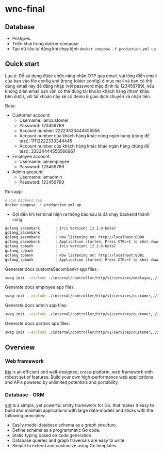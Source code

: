 # wnc-final

## Database
-   Postgres.
-   Triển khai trong docker compose
-   Tạo dữ liệu tự động khi chạy lệnh ```docker compose -f production.yml up```
## Quick start
Lưu ý: Để sử dụng được chức năng nhận OTP qua email, vui lòng điền email của bạn vào file config.yml (trong folder config) ở mục mail  và bạn có thể dùng email này để đăng nhập (với password mặc định là: 123456789), nếu không điền email bạn vẫn có thể dùng tài khoản khách hàng (tham khảo bên dưới), với tài khoản này sẽ có demo 8 giao dịch chuyển và nhận tiền.

Data:
-   Customer account:
    - Username: iamcustomer
    - Password: 123456789
    - Account number: 22223333444455556
    - Account number của khách hàng khác cùng ngân hàng (dùng để test): 11112222333344445
    - Account number của khách hàng khác khác ngân hàng (dùng để test): 33334444555566667
-   Employee account:
    - Username: iamemployee
    - Password: 123456789
-   Admin account:
    - Username: iamadmin
    - Password: 123456789

Run app:
```sh
# Run backend app
docker compose -f production.yml up
```
- Đợi đến khi terminal hiện ra thông báo sau là đã chạy backend thành công:
```sh
golang_sacombank       | Iris Version: 12.2.0-beta7
golang_sacombank       | 
golang_sacombank       | Now listening on: http://localhost:8080
golang_sacombank       | Application started. Press CTRL+C to shut down.
golang_tpbank          | Iris Version: 12.2.0-beta7
golang_tpbank          | 
golang_tpbank          | Now listening on: http://localhost:8081
golang_tpbank          | Application started. Press CTRL+C to shut down.
```

Generate docs customeSacombankr app files:
```sh
swag init --exclude ./internal/controller/http/v1/services/employee,./internal/controller/http/v1/services/admin,./internal/controller/http/v1/services/partner -o ./docs/v2/customer/ --instanceName customer
```
Generate docs employee app files:
```sh
swag init --exclude ./internal/controller/http/v1/services/customer,./internal/controller/http/v1/services/admin,./internal/controller/http/v1/services/partner -o ./docs/v2/employee/ --instanceName employee
```
Generate docs admin app files:
```sh
swag init --exclude ./internal/controller/http/v1/services/customer,./internal/controller/http/v1/services/employee,./internal/controller/http/v1/services/partner -o ./docs/v2/admin/ --instanceName admin
```
Generate docs partner app files:
```sh
swag init --exclude ./internal/controller/http/v1/services/customer,./internal/controller/http/v1/services/employee,./internal/controller/http/v1/services/admin -o ./docs/v2/partner/ --instanceName partner
```

## Overview

### Web framework
[Iris](https://www.iris-go.com/) is an efficient and well-designed, cross-platform, web framework with robust set of features. Build your own high-performance web applications and APIs powered by unlimited potentials and portability.

### Database - ORM
[ent](https://entgo.io/docs/getting-started/) is a simple, yet powerful entity framework for Go, that makes it easy to build and maintain applications with large data-models and sticks with the following principles:

-   Easily model database schema as a graph structure.
-   Define schema as a programmatic Go code.
-   Static typing based on code generation.
-   Database queries and graph traversals are easy to write.
-   Simple to extend and customize using Go templates.

